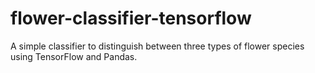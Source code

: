 # flower-classifier-tensorflow
A simple classifier to distinguish between three types of flower species using TensorFlow and Pandas.
